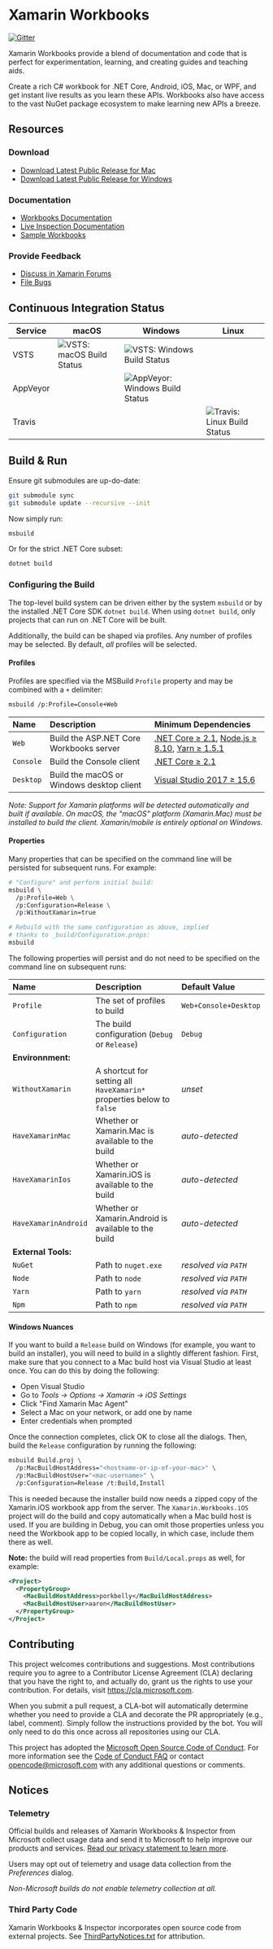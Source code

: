 # Xamarin Workbooks

[![Gitter](https://badges.gitter.im/Join%20Chat.svg)](https://gitter.im/Microsoft/workbooks)

Xamarin Workbooks provide a blend of documentation and code that is perfect
for experimentation, learning, and creating guides and teaching aids.

Create a rich C# workbook for .NET Core, Android, iOS, Mac, or WPF, and get
instant live results as you learn these APIs. Workbooks also have access to
the vast NuGet package ecosystem to make learning new APIs a breeze.

## Resources

### Download

* [Download Latest Public Release for Mac](https://dl.xamarin.com/interactive/XamarinInteractive.pkg)
* [Download Latest Public Release for Windows](https://dl.xamarin.com/interactive/XamarinInteractive.msi)

### Documentation

* [Workbooks Documentation](https://developer.xamarin.com/guides/cross-platform/workbooks/)
* [Live Inspection Documentation](https://developer.xamarin.com/guides/cross-platform/inspector/)
* [Sample Workbooks](https://github.com/xamarin/Workbooks)

### Provide Feedback

* [Discuss in Xamarin Forums](https://forums.xamarin.com/categories/inspector)
* [File Bugs](https://bugzilla.xamarin.com/enter_bug.cgi?product=Workbooks%20%26%20Inspector)

## Continuous Integration Status

| Service  | macOS          | Windows            | Linux              |
| -------- | -------------- | ------------------ | ------------------ |
| VSTS     | ![][vstsmacbs] | ![][vstswinbs]     |                    |
| AppVeyor |                | ![][appveyorwinbs] |                    |
| Travis   |                |                    | ![][travislinuxbs] |

[vstsmacbs]: https://devdiv.visualstudio.com/_apis/public/build/definitions/0bdbc590-a062-4c3f-b0f6-9383f67865ee/6539/badge "VSTS: macOS Build Status"
[vstswinbs]: https://devdiv.visualstudio.com/_apis/public/build/definitions/0bdbc590-a062-4c3f-b0f6-9383f67865ee/6563/badge "VSTS: Windows Build Status"
[appveyorwinbs]: https://ci.appveyor.com/api/projects/status/9v2ljdvcyjocpfvo/branch/master?svg=true "AppVeyor: Windows Build Status"
[travislinuxbs]: https://travis-ci.org/Microsoft/workbooks.svg?branch=master "Travis: Linux Build Status"

## Build & Run

Ensure git submodules are up-do-date:

```bash
git submodule sync
git submodule update --recursive --init
```

Now simply run:

```bash
msbuild
```

Or for the strict .NET Core subset:

```bash
dotnet build
```

### Configuring the Build

The top-level build system can be driven either by the system `msbuild` or by
the installed .NET Core SDK `dotnet build`. When using `dotnet build`, only
projects that can run on .NET Core will be built.

Additionally, the build can be shaped via profiles. Any number of profiles
may be selected. By default, _all_ profiles will be selected.

#### Profiles

Profiles are specified via the MSBuild `Profile` property and may be
combined with a `+` delimiter:

```bash
msbuild /p:Profile=Console+Web
```

| Name      | Description                               | Minimum Dependencies                                                             |
| :-------- | :---------------------------------------- | :------------------------------------------------------------------------------- |
| `Web`     | Build the ASP.NET Core Workbooks server   | [.NET Core ≥ 2.1][dep_dnc], [Node.js ≥ 8.10][dep_node], [Yarn ≥ 1.5.1][dep_yarn] |
| `Console` | Build the Console client                  | [.NET Core ≥ 2.1][dep_dnc]                                                       |
| `Desktop` | Build the macOS or Windows desktop client | [Visual Studio 2017 ≥ 15.6][dep_vs]                                              |

_Note: Support for Xamarin platforms will be detected automatically and built
if available. On macOS, the "macOS" platform (Xamarin.Mac) must be installed
to build the client. Xamarin/mobile is entirely optional on Windows._

[dep_dnc]: https://www.microsoft.com/net/learn/get-started
[dep_node]: https://nodejs.org/
[dep_yarn]: https://yarnpkg.com/en/docs/install
[dep_mono]: http://www.mono-project.com/download/stable/
[dep_vs]: https://www.visualstudio.com/vs/

#### Properties

Many properties that can be specified on the command line will be persisted
for subsequent runs. For example:

```bash
# "Configure" and perform initial build:
msbuild \
  /p:Profile=Web \
  /p:Configuration=Release \
  /p:WithoutXamarin=true

# Rebuild with the same configuration as above, implied
# thanks to _build/Configuration.props:
msbuild
```

The following properties will persist and do not need to be specified on
the command line on subsequent runs:

| Name                 | Description                  | Default Value |
| :------------------- | :-------------------------------------------------------------------- | :-------------------- |
| `Profile`            | The set of profiles to build                                          | `Web+Console+Desktop` |
| `Configuration`      | The build configuration (`Debug` or `Release`)                        | `Debug`               |
| **Environnment:**                                                                                                    |
| `WithoutXamarin`     | A shortcut for setting all `HaveXamarin*` properties below to `false` | _unset_               |
| `HaveXamarinMac`     | Whether or Xamarin.Mac is available to the build                      | _auto-detected_       |
| `HaveXamarinIos`     | Whether or Xamarin.iOS is available to the build                      | _auto-detected_       |
| `HaveXamarinAndroid` | Whether or Xamarin.Android is available to the build                  | _auto-detected_       |
| **External Tools:**                                                                                                  |
| `NuGet`              | Path to `nuget.exe`                                                   | _resolved via `PATH`_ |
| `Node`               | Path to `node`                                                        | _resolved via `PATH`_ |
| `Yarn`               | Path to `yarn`                                                        | _resolved via `PATH`_ |
| `Npm`                | Path to `npm`                                                         | _resolved via `PATH`_ |

#### Windows Nuances

If you want to build a `Release` build on Windows (for example, you want to
build an installer), you will need to build in a slightly different fashion.
First, make sure that you connect to a Mac build host via Visual Studio at
least once. You can do this by doing the following:

* Open Visual Studio
* Go to _Tools → Options → Xamarin → iOS Settings_
* Click "Find Xamarin Mac Agent"
* Select a Mac on your network, or add one by name
* Enter credentials when prompted

Once the connection completes, click OK to close all the dialogs. Then,
build the `Release` configuration by running the following:

```bash
msbuild Build.proj \
  /p:MacBuildHostAddress="<hostname-or-ip-of-your-mac>" \
  /p:MacBuildHostUser="<mac-username>" \
  /p:Configuration=Release /t:Build,Install
```

This is needed because the installer build now needs a zipped copy of the
Xamarin.iOS workbook app from the server. The `Xamarin.Workbooks.iOS` project
will do the build and copy automatically when a Mac build host is used. If you
are building in Debug, you can omit those properties unless you need the
Workbook app to be copied locally, in which case, include them there as well.

**Note:** the build will read properties from `Build/Local.props` as well,
for example:

```xml
<Project>
  <PropertyGroup>
    <MacBuildHostAddress>porkbelly</MacBuildHostAddress>
    <MacBuildHostUser>aaron</MacBuildHostUser>
  </PropertyGroup>
</Project>
```

## Contributing

This project welcomes contributions and suggestions. Most contributions require
you to agree to a Contributor License Agreement (CLA) declaring that you have
the right to, and actually do, grant us the rights to use your contribution.
For details, visit https://cla.microsoft.com.

When you submit a pull request, a CLA-bot will automatically determine whether
you need to provide a CLA and decorate the PR appropriately (e.g., label,
comment). Simply follow the instructions provided by the bot. You will only
need to do this once across all repositories using our CLA.

This project has adopted the [Microsoft Open Source Code of Conduct](https://opensource.microsoft.com/codeofconduct/).
For more information see the [Code of Conduct FAQ](https://opensource.microsoft.com/codeofconduct/faq/)
or contact [opencode@microsoft.com](mailto:opencode@microsoft.com) with any
additional questions or comments.

## Notices

### Telemetry

Official builds and releases of Xamarin Workbooks & Inspector from Microsoft
collect usage data and send it to Microsoft to help improve our products
and services. [Read our privacy statement to learn more](https://go.microsoft.com/fwlink/?LinkID=824704).

Users may opt out of telemetry and usage data collection from the _Preferences_
dialog.

_Non-Microsoft builds do not enable telemetry collection at all._

### Third Party Code

Xamarin Workbooks & Inspector incorporates open source code from external
projects. See [ThirdPartyNotices.txt](ThirdPartyNotices.txt) for attribution.

[our-nuget]: https://www.nuget.org/packages/Xamarin.Workbooks.Integration